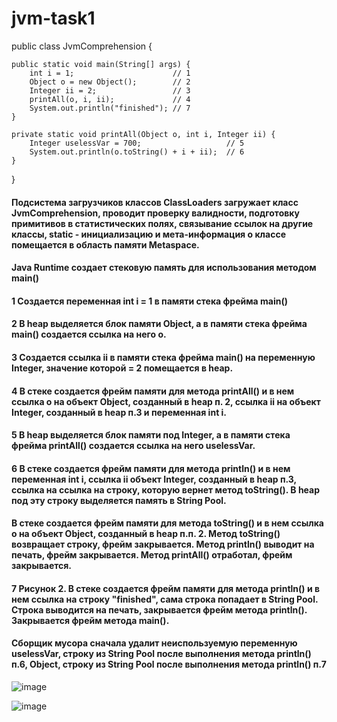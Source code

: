# jvm-task1

public class JvmComprehension {

    public static void main(String[] args) {
        int i = 1;                      // 1
        Object o = new Object();        // 2
        Integer ii = 2;                 // 3
        printAll(o, i, ii);             // 4
        System.out.println("finished"); // 7
    }

    private static void printAll(Object o, int i, Integer ii) {
        Integer uselessVar = 700;                   // 5
        System.out.println(o.toString() + i + ii);  // 6
    }
}

#### Подсистема загрузчиков классов ClassLoaders загружает класс JvmComprehension, проводит проверку валидности, подготовку примитивов в статистических полях, связывание ссылок на другие классы, static - инициализацию и мета-информация о классе помещается в область памяти Metaspace. 
#### Java Runtime создает стековую память для использования методом main()
#### 1 Создается переменная int i = 1 в памяти стека фрейма main()
#### 2 В heap выделяется блок памяти Object, а в памяти стека фрейма main() создается ссылка на него о.
#### 3 Создается ссылка ii в памяти стека фрейма main() на переменную Integer, значение которой = 2  помещается в heap.
#### 4 В стеке создается фрейм памяти для метода printAll() и в нем ссылка о на объект Object, созданный в heap п. 2, ссылка ii на объект Integer, созданный в heap п.3 и переменная int i.
#### 5 В heap выделяется блок памяти под Integer, а в памяти стека фрейма printAll() создается ссылка на него uselessVar.
#### 6 В стеке создается фрейм памяти для метода println() и в нем переменная int i, ссылка ii объект Integer, созданный в heap п.3, ссылка на ссылка на строку, которую вернет метод toString(). В heap под эту строку выделяется память в String Pool. 
#### В стеке создается фрейм памяти для метода toString() и в нем ссылка о на объект Object, созданный в heap п.п. 2. Метод toString() возвращает строку, фрейм закрывается. Метод println() выводит на печать, фрейм закрывается. Метод printAll() отработал, фрейм закрывается. 
#### 7 Рисунок 2. В стеке создается фрейм памяти для метода println() и в нем ссылка на строку "finished", сама строка попадает в String Pool. Строка выводится на печать, закрывается фрейм метода println(). Закрывается фрейм метода main(). 
#### Сборщик мусора сначала удалит неиспользуемую переменную uselessVar, строку из String Pool после выполнения метода println() п.6, Object, строку из String Pool после выполнения метода println() п.7

![image](https://user-images.githubusercontent.com/94550891/153047972-d6e75ecf-52e7-41e9-a0db-1cc541990ca4.png)

![image](https://user-images.githubusercontent.com/94550891/153048036-2a03b8d0-a18a-46b5-a154-a45144052483.png)

